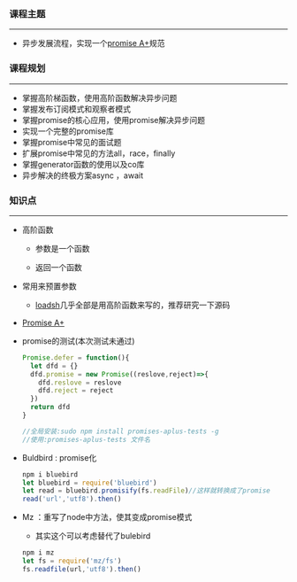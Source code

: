 ### 课程主题

---

- 异步发展流程，实现一个[promise A+](https://promisesaplus.com/)规范

### 课程规划

---

- 掌握高阶梯函数，使用高阶函数解决异步问题
- 掌握发布订阅模式和观察者模式
- 掌握promise的核心应用，使用promise解决异步问题
- 实现一个完整的promise库
- 掌握promise中常见的面试题
- 扩展promise中常见的方法all，race，finally
- 掌握generator函数的使用以及co库
- 异步解决的终极方案async ，await

### 知识点

---

* 高阶函数
  * 参数是一个函数
  
  * 返回一个函数
  
* 常用来预置参数
  
  * [loadsh](https://www.lodashjs.com/)几乎全部是用高阶函数来写的，推荐研究一下源码
  
    
  
* [Promise A+](https://promisesaplus.com/)

* promise的测试(本次测试未通过)

  ```js
  Promise.defer = function(){
    let dfd = {}
    dfd.promise = new Promise((reslove,reject)=>{
      dfd.reslove = reslove
      dfd.reject = reject
    })
    return dfd
  }
  
  //全局安装:sudo npm install promises-aplus-tests -g
  //使用:promises-aplus-tests 文件名
  ```

  

* Buldbird : promise化

  ```js
  npm i bluebird   
  let bluebird = require('bluebird')
  let read = bluebird.promisify(fs.readFile)//这样就转换成了promise
  read('url','utf8').then()
  ```

  

* Mz  ：重写了node中方法，使其变成promise模式

  * 其实这个可以考虑替代了bulebird

  ```js
  npm i mz
  let fs = require('mz/fs')
  fs.readfile(url,'utf8').then()
  ```

  